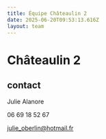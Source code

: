 ```yaml
---
title: Équipe Châteaulin 2
date: 2025-06-20T09:53:13.616Z
layout: team
---
```


# Châteaulin 2



## contact 

Julie Alanore

06 69 18 52 67

julie_oberlin@hotmail.fr

